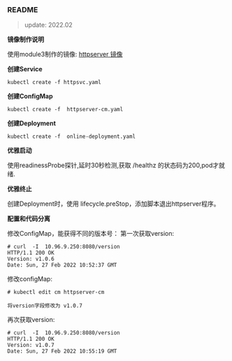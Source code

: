 ### README
> update: 2022.02



**镜像制作说明**

使用module3制作的镜像: [httpserver 镜像](https://gitee.com/ahchpr/xunlian/tree/main/module3/httpserver)



**创建Service**

```shell
kubectl create -f httpsvc.yaml

```



**创建ConfigMap**

```shell
kubectl create -f  httpserver-cm.yaml

```



**创建Deployment**

```shell
kubectl create -f  online-deployment.yaml

```



**优雅启动**

使用readinessProbe探针,延时30秒检测,获取 /healthz 的状态码为200,pod才就绪.


**优雅终止**


创建Deployment时，使用 lifecycle.preStop，添加脚本退出httpserver程序。




**配置和代码分离**

修改ConfigMap，能获得不同的版本号：
第一次获取version:
```shell
# curl  -I  10.96.9.250:8080/version
HTTP/1.1 200 OK
Version: v1.0.6
Date: Sun, 27 Feb 2022 10:52:37 GMT
```

修改configMap:
```shell
# kubectl edit cm httpserver-cm

将version字段修改为 v1.0.7
```

再次获取version:
```shell
# curl  -I  10.96.9.250:8080/version
HTTP/1.1 200 OK
Version: v1.0.7
Date: Sun, 27 Feb 2022 10:55:19 GMT
```
